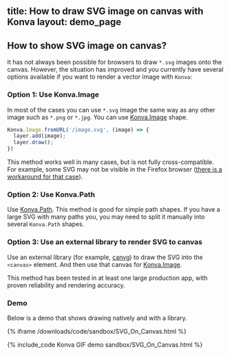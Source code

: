 title: How to draw SVG image on canvas with Konva
layout: demo_page
---

## How to show SVG image on canvas?

It has not always been possible for browsers to draw `*.svg` images onto the canvas. However, the situation has improved and you currently have several options available if you want to render a vector image with `Konva`:

### Option 1: Use Konva.Image

In most of the cases you can use `*.svg` image the same way as any other image such as `*.png` or `*.jpg`. You can use [Konva.Image](/docs/shapes/Image.html) shape.

```js
Konva.Image.fromURL('/image.svg', (image) => {
  layer.add(image);
  layer.draw();
})
```

This method works well in many cases, but is not fully cross-compatible. For example, some SVG may not be visible in the Firefox browser ([there is a workaround for that case](https://github.com/konvajs/konva/issues/677#issuecomment-504596837)).


### Option 2: Use Konva.Path

Use [Konva.Path](/docs/shapes/Path.html). This method is good for simple path shapes. If you have a large SVG with many paths you, you may need to split it manually into several `Konva.Path` shapes.

### Option 3: Use an external library to render SVG to canvas

Use an external library (for example, [canvg](https://github.com/canvg/canvg)) to draw the SVG into the `<canvas>` element. And then use that canvas for [Konva.Image](/docs/shapes/Image.html). 

This method has been tested in at least one large production app, with proven reliability and rendering accuracy. 

### Demo

Below is a demo that shows drawing natively and with a library.

{% iframe /downloads/code/sandbox/SVG_On_Canvas.html %}

{% include_code Konva GIF demo sandbox/SVG_On_Canvas.html %}
